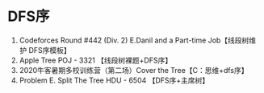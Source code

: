 # DFS序

1. Codeforces Round #442 (Div. 2) E.Danil and a Part-time Job【线段树维护 DFS序模板】
2. Apple Tree POJ - 3321 【线段树裸题+DFS序】
3. 2020牛客暑期多校训练营（第二场）Cover the Tree【C：思维+dfs序】
4. Problem E. Split The Tree HDU - 6504 【DFS序+主席树】



